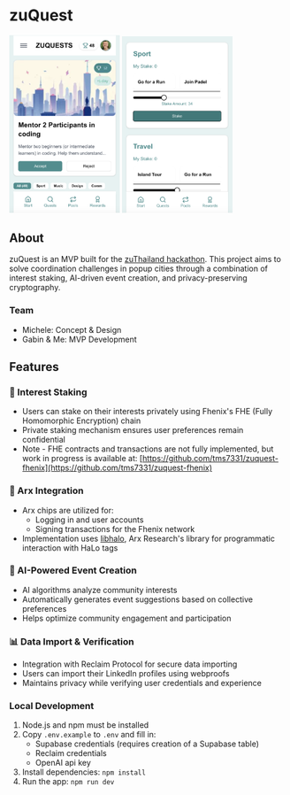 # zuQuest

<img src="readme-assets/zq1.png" alt="App Screenshot 1" width="200" />
<img src="readme-assets/zq2.png" alt="App Screenshot 2" width="200" />

## About

zuQuest is an MVP built for the [zuThailand hackathon](https://zuthailand.com). This project aims to solve coordination challenges in popup cities through a combination of interest staking, AI-driven event creation, and privacy-preserving cryptography.

### Team
- Michele: Concept & Design
- Gabin & Me: MVP Development

## Features

### 🎯 Interest Staking
- Users can stake on their interests privately using Fhenix's FHE (Fully Homomorphic Encryption) chain
- Private staking mechanism ensures user preferences remain confidential
- Note - FHE contracts and transactions are not fully implemented, but work in progress is available at: [https://github.com/tms7331/zuquest-fhenix](https://github.com/tms7331/zuquest-fhenix)

### 🔐 Arx Integration
- Arx chips are utilized for:
  - Logging in and user accounts
  - Signing transactions for the Fhenix network
- Implementation uses [libhalo](https://github.com/arx-research/libhalo), Arx Research's library for programmatic interaction with HaLo tags


### 🤖 AI-Powered Event Creation
- AI algorithms analyze community interests
- Automatically generates event suggestions based on collective preferences
- Helps optimize community engagement and participation

### 📊 Data Import & Verification
- Integration with Reclaim Protocol for secure data importing
- Users can import their LinkedIn profiles using webproofs
- Maintains privacy while verifying user credentials and experience

### Local Development
1. Node.js and npm must be installed
2. Copy `.env.example` to `.env` and fill in:
   - Supabase credentials (requires creation of a Supabase table)
   - Reclaim credentials
   - OpenAI api key
3. Install dependencies: `npm install`
4. Run the app: `npm run dev`
